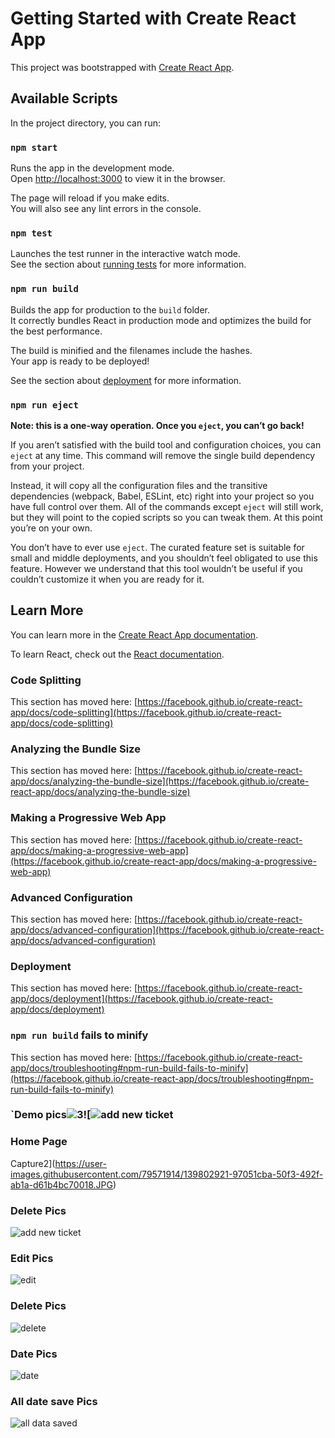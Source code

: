 # Getting Started with Create React App

This project was bootstrapped with [Create React App](https://github.com/facebook/create-react-app).

## Available Scripts

In the project directory, you can run:

### `npm start`

Runs the app in the development mode.\
Open [http://localhost:3000](http://localhost:3000) to view it in the browser.

The page will reload if you make edits.\
You will also see any lint errors in the console.

### `npm test`

Launches the test runner in the interactive watch mode.\
See the section about [running tests](https://facebook.github.io/create-react-app/docs/running-tests) for more information.

### `npm run build`

Builds the app for production to the `build` folder.\
It correctly bundles React in production mode and optimizes the build for the best performance.

The build is minified and the filenames include the hashes.\
Your app is ready to be deployed!

See the section about [deployment](https://facebook.github.io/create-react-app/docs/deployment) for more information.

### `npm run eject`

**Note: this is a one-way operation. Once you `eject`, you can’t go back!**

If you aren’t satisfied with the build tool and configuration choices, you can `eject` at any time. This command will remove the single build dependency from your project.

Instead, it will copy all the configuration files and the transitive dependencies (webpack, Babel, ESLint, etc) right into your project so you have full control over them. All of the commands except `eject` will still work, but they will point to the copied scripts so you can tweak them. At this point you’re on your own.

You don’t have to ever use `eject`. The curated feature set is suitable for small and middle deployments, and you shouldn’t feel obligated to use this feature. However we understand that this tool wouldn’t be useful if you couldn’t customize it when you are ready for it.

## Learn More

You can learn more in the [Create React App documentation](https://facebook.github.io/create-react-app/docs/getting-started).

To learn React, check out the [React documentation](https://reactjs.org/).

### Code Splitting

This section has moved here: [https://facebook.github.io/create-react-app/docs/code-splitting](https://facebook.github.io/create-react-app/docs/code-splitting)

### Analyzing the Bundle Size

This section has moved here: [https://facebook.github.io/create-react-app/docs/analyzing-the-bundle-size](https://facebook.github.io/create-react-app/docs/analyzing-the-bundle-size)

### Making a Progressive Web App

This section has moved here: [https://facebook.github.io/create-react-app/docs/making-a-progressive-web-app](https://facebook.github.io/create-react-app/docs/making-a-progressive-web-app)

### Advanced Configuration

This section has moved here: [https://facebook.github.io/create-react-app/docs/advanced-configuration](https://facebook.github.io/create-react-app/docs/advanced-configuration)

### Deployment

This section has moved here: [https://facebook.github.io/create-react-app/docs/deployment](https://facebook.github.io/create-react-app/docs/deployment)

### `npm run build` fails to minify

This section has moved here: [https://facebook.github.io/create-react-app/docs/troubleshooting#npm-run-build-fails-to-minify](https://facebook.github.io/create-react-app/docs/troubleshooting#npm-run-build-fails-to-minify)

### `Demo pics![3](https://user-images.githubusercontent.com/79571914/139802871-ac123abe-9567-46bd-a396-1f58e0232ad6.JPG)![![add new ticket](https://user-images.githubusercontent.com/79571914/141339958-fc797133-a91d-404b-a284-695cd7e36370.JPG)
### Home Page
Capture2](https://user-images.githubusercontent.com/79571914/139802921-97051cba-50f3-492f-ab1a-d61b4bc70018.JPG)

### Delete Pics
![add new ticket](https://user-images.githubusercontent.com/79571914/141340526-e9fc4e82-dc5b-4b65-8fa9-0806fa208888.JPG)


### Edit Pics
![edit](https://user-images.githubusercontent.com/79571914/141340196-39d9c2c1-e1f5-49db-95c0-6fe2c927c3a9.JPG)


### Delete Pics

![delete](https://user-images.githubusercontent.com/79571914/141340280-99acee05-0a04-4278-bfd1-ae307bd557dc.JPG)


### Date Pics

![date](https://user-images.githubusercontent.com/79571914/141340352-0293a2b0-82e5-4c90-87ed-f4ad44650971.JPG)

### All date save Pics

![all data saved](https://user-images.githubusercontent.com/79571914/141340470-f8ad5b33-22e7-4dd8-ae40-f9206bea8bd3.JPG)



